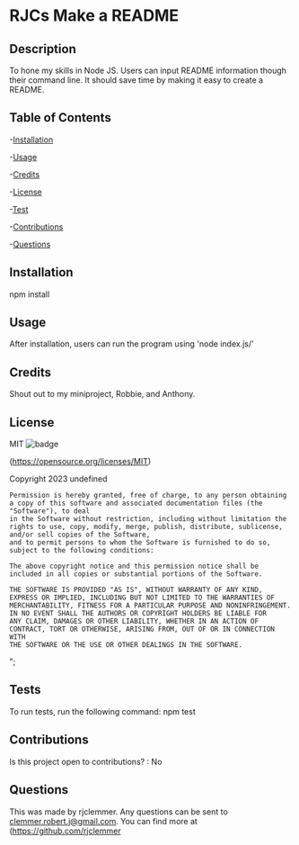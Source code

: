  # RJCs Make a README

## Description
To hone my skills in Node JS. 
Users can input README information though their command line.
It should save time by making it easy to create a README.

## Table of Contents
-[Installation](#Installation)

-[Usage](#Usage)

-[Credits](#Credits)

-[License](#License)

-[Test](#Tests)

-[Contributions](#Contributions)

-[Questions](#Questions)


## Installation
npm install

         

## Usage
After installation, users can run the program using 'node index.js/'


## Credits
Shout out to my miniproject, Robbie, and Anthony.



## License
MIT
![badge](https://img.shields.io/badge/License-MIT-yellow)

(https://opensource.org/licenses/MIT)

Copyright 2023 undefined

    Permission is hereby granted, free of charge, to any person obtaining a copy of this software and associated documentation files (the "Software"), to deal 
    in the Software without restriction, including without limitation the rights to use, copy, modify, merge, publish, distribute, sublicense, and/or sell copies of the Software,
    and to permit persons to whom the Software is furnished to do so, subject to the following conditions:
    
    The above copyright notice and this permission notice shall be included in all copies or substantial portions of the Software.
    
    THE SOFTWARE IS PROVIDED "AS IS", WITHOUT WARRANTY OF ANY KIND, EXPRESS OR IMPLIED, INCLUDING BUT NOT LIMITED TO THE WARRANTIES OF 
    MERCHANTABILITY, FITNESS FOR A PARTICULAR PURPOSE AND NONINFRINGEMENT. IN NO EVENT SHALL THE AUTHORS OR COPYRIGHT HOLDERS BE LIABLE FOR 
    ANY CLAIM, DAMAGES OR OTHER LIABILITY, WHETHER IN AN ACTION OF CONTRACT, TORT OR OTHERWISE, ARISING FROM, OUT OF OR IN CONNECTION WITH 
    THE SOFTWARE OR THE USE OR OTHER DEALINGS IN THE SOFTWARE.
";
  


## Tests
To run tests, run the following command:
npm test


## Contributions
Is this project open to contributions? : No 
## Questions
This was made by rjclemmer. Any questions can be sent to clemmer.robert.j@gmail.com.
You can find more at (https://github.com/rjclemmer
